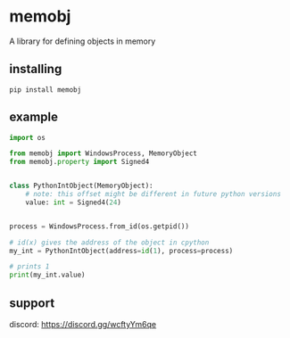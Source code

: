 # memobj

A library for defining objects in memory

## installing

`pip install memobj`

## example

```python
import os

from memobj import WindowsProcess, MemoryObject
from memobj.property import Signed4


class PythonIntObject(MemoryObject):
    # note: this offset might be different in future python versions
    value: int = Signed4(24)


process = WindowsProcess.from_id(os.getpid())

# id(x) gives the address of the object in cpython
my_int = PythonIntObject(address=id(1), process=process)

# prints 1
print(my_int.value)
```

## support

discord: <https://discord.gg/wcftyYm6qe>
